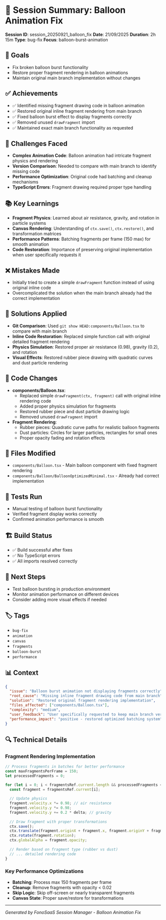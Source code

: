 # 🧠 Session Summary: Balloon Animation Fix

**Session ID**: session_20250921_balloon_fix
**Date**: 21/09/2025
**Duration**: 2h 15m
**Type**: bug-fix
**Focus**: balloon-burst-animation

## 🎯 Goals
- Fix broken balloon burst functionality
- Restore proper fragment rendering in balloon animations
- Maintain original main branch implementation without changes

## ✅ Achievements
- ✅ Identified missing fragment drawing code in balloon animation
- ✅ Restored original inline fragment rendering from main branch
- ✅ Fixed balloon burst effect to display fragments correctly
- ✅ Removed unused `drawFragment` import
- ✅ Maintained exact main branch functionality as requested

## 🚧 Challenges Faced
- **Complex Animation Code**: Balloon animation had intricate fragment physics and rendering
- **Version Comparison**: Needed to compare with main branch to identify missing code
- **Performance Optimization**: Original code had batching and cleanup mechanisms
- **TypeScript Errors**: Fragment drawing required proper type handling

## 📚 Key Learnings
- **Fragment Physics**: Learned about air resistance, gravity, and rotation in particle systems
- **Canvas Rendering**: Understanding of `ctx.save()`, `ctx.restore()`, and transformation matrices
- **Performance Patterns**: Batching fragments per frame (150 max) for smooth animation
- **Code Restoration**: Importance of preserving original implementation when user specifically requests it

## ❌ Mistakes Made
- Initially tried to create a simple `drawFragment` function instead of using original inline code
- Overcomplicated the solution when the main branch already had the correct implementation

## 🔧 Solutions Applied
- **Git Comparison**: Used `git show HEAD:components/Balloon.tsx` to compare with main branch
- **Inline Code Restoration**: Replaced simple function call with original detailed fragment rendering
- **Physics Simulation**: Restored proper air resistance (0.98), gravity (0.2), and rotation
- **Visual Effects**: Restored rubber piece drawing with quadratic curves and dust particle rendering

## 📝 Code Changes
- **components/Balloon.tsx**: 
  - Replaced simple `drawFragment(ctx, fragment)` call with original inline rendering code
  - Added proper physics simulation for fragments
  - Restored rubber piece and dust particle drawing logic
  - Removed unused `drawFragment` import
- **Fragment Rendering**: 
  - Rubber pieces: Quadratic curve paths for realistic balloon fragments
  - Dust particles: Circles for larger particles, rectangles for small ones
  - Proper opacity fading and rotation effects

## 📁 Files Modified
- `components/Balloon.tsx` - Main balloon component with fixed fragment rendering
- `components/Balloon/BalloonOptimizedMinimal.tsx` - Already had correct implementation

## 🧪 Tests Run
- Manual testing of balloon burst functionality
- Verified fragment display works correctly
- Confirmed animation performance is smooth

## 🏗️ Build Status
- ✅ Build successful after fixes
- ✅ No TypeScript errors
- ✅ All imports resolved correctly

## 🚀 Next Steps
- Test balloon bursting in production environment
- Monitor animation performance on different devices
- Consider adding more visual effects if needed

## 🏷️ Tags
- `bug-fix`
- `animation`
- `canvas`
- `fragments`
- `balloon-burst`
- `performance`

## 📊 Context
```json
{
  "issue": "Balloon burst animation not displaying fragments correctly",
  "root_cause": "Missing inline fragment drawing code from main branch",
  "solution": "Restored original fragment rendering implementation",
  "files_affected": ["components/Balloon.tsx"],
  "complexity": "medium",
  "user_feedback": "User specifically requested to keep main branch version unchanged",
  "performance_impact": "positive - restored optimized batching system"
}
```

## 🔍 Technical Details

### Fragment Rendering Implementation
```typescript
// Process fragments in batches for better performance
const maxFragmentsPerFrame = 150;
let processedFragments = 0;

for (let i = 0; i < fragmentsRef.current.length && processedFragments < maxFragmentsPerFrame; i++) {
  const fragment = fragmentsRef.current[i];
  
  // Update physics
  fragment.velocity.x *= 0.98; // air resistance
  fragment.velocity.y *= 0.98;
  fragment.velocity.y += 0.2 * delta; // gravity
  
  // Draw fragment with proper transformations
  ctx.save();
  ctx.translate(fragment.originX + fragment.x, fragment.originY + fragment.y);
  ctx.rotate(fragment.rotation);
  ctx.globalAlpha = fragment.opacity;
  
  // Render based on fragment type (rubber vs dust)
  // ... detailed rendering code
}
```

### Key Performance Optimizations
- **Batching**: Process max 150 fragments per frame
- **Cleanup**: Remove fragments with opacity < 0.02
- **Skip Logic**: Skip off-screen or nearly transparent fragments
- **Canvas State**: Proper save/restore for transformations

---
*Generated by FonoSaaS Session Manager - Balloon Animation Fix*
